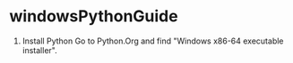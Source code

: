 # windowsPythonGuide

1. Install Python
Go to Python.Org and find "Windows x86-64 executable installer".  
